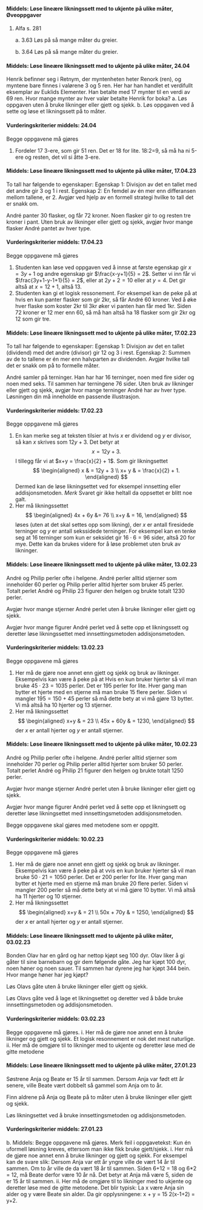 #### Middels: Løse lineære likningssett med to ukjente på ulike måter,  Øveoppgaver

1. Alfa s. 281

    a.  3.63 Løs på så mange måter du greier.

    b.  3.64 Løs på så mange måter du greier.

#### Middels: Løse lineære likningssett med to ukjente på ulike måter,  24.04

Henrik befinner seg i Retnym, der myntenheten heter Renork (ren), og myntene bare finnes i valørene 3 og 5 ren. Her har han handlet et verdifullt eksemplar av Euklids Elementer. Han betalte med 17 mynter til en verdi av 69 ren. Hvor mange mynter av hver valør betalte Henrik for boka?
a. Løs oppgaven uten å bruke likninger eller gjett og sjekk.
b. Løs oppgaven ved å sette og løse et likningssett på to måter.

#### Vurderingskriterier middels:  24.04

Begge oppgavene må gjøres

1. Fordeler 17 3-ere, som gir 51 ren. Det er 18 for lite. 18:2=9, så må ha ni 5-ere og resten, det vil si åtte 3-ere.  

#### Middels: Løse lineære likningssett med to ukjente på ulike måter,  17.04.23

To tall har følgende to egenskaper: Egenskap 1: Divisjon av det en tallet med det andre gir $3$ og $1$ i rest. Egenskap 2: En femdel av én mer enn differansen mellom tallene, er $2$. Avgjør ved hjelp av en formell strategi hvilke to tall det er snakk om.

André panter $30$ flasker, og får $72$ kroner. Noen flasker gir to og resten tre kroner i pant. Uten bruk av likninger eller gjett og sjekk, avgjør hvor mange flasker André pantet av hver type.

#### Vurderingskriterier middels:  17.04.23

Begge oppgavene må gjøres

1. Studenten kan løse ved oppgaven ved å innse at første egenskap gir $x = 3y + 1$ og andre egenskap gir $\frac{x-y+1}{5} = 2$. Setter vi inn får vi $\frac{3y+1-y-1+1}{5} = 2$, eller at $2y+2 = 10$ eller at $y = 4$. Det gir altså at $x = 12+1$, altså $13$.
2. Studenten kan gi et logisk ressonement. For eksempel kan de peke på at hvis en kun panter flasker som gir $2$kr, så får André $60$ kroner. Ved å øke hver flaske som koster $2$kr til $3$kr øker vi panten han får med $1$kr. Siden $72$ kroner er $12$ mer enn $60$, så må han altså ha $18$ flasker som gir $2$kr og $12$ som gir tre.

#### Middels: Løse lineære likningssett med to ukjente på ulike måter,  17.02.23

To tall har følgende to egenskaper: Egenskap 1: Divisjon av det en tallet (dividend) med det andre (divisor) gir $12$ og $3$ i rest. Egenskap 2: Summen av de to tallene er én mer enn halvparten av dividenden. Avgjør hvilke tall det er snakk om på to formelle måter.

André samler på terninger. Han har har $16$ terninger, noen med fire sider og noen med seks. Til sammen har terningene $76$ sider. Uten bruk av likninger eller gjett og sjekk, avgjør hvor mange terninger André har av hver type. Løsningen din må inneholde en passende illustrasjon.

#### Vurderingskriterier middels:  17.02.23

Begge oppgavene må gjøres

1. En kan merke seg at teksten tilsier at hvis $x$ er dividend og $y$ er divisor, så kan $x$ skrives som $12y + 3$. Det betyr at
$$
    x = 12y +3.
$$
I tillegg får vi at $x+y = \frac{x}{2} + 1$. Som gir likningsettet
$$
\begin{aligned}
x & = 12y + 3
\\
x+ y & = \frac{x}{2} + 1.
\end{aligned}
$$
Dermed kan de løse likningsettet ved for eksempel innsetting eller addisjonsmetoden. *Merk* Svaret gir ikke heltall da oppsettet er blitt noe galt.
2. Her må likningssettet
$$
\begin{aligned}
4x + 6y  &= 76
\\
x+y & = 16,
\end{aligned}
$$
løses (uten at det skal settes opp som likning), der $x$ er antall firesidede terninger og $y$ er antall sekssidede terninger. For eksempel kan en tenke seg at $16$ terninger som kun er seksidet gir $16\cdot 6 = 96$ sider, altså $20$ for mye. Dette kan da brukes videre for å løse problemet uten bruk av likninger.

#### Middels: Løse lineære likningssett med to ukjente på ulike måter,  13.02.23

André og Philip perler ofte i helgene. André perler alltid stjerner som inneholder $60$ perler og Philip perler alltid hjerter som bruker $45$ perler. Totalt perlet André og Philip $23$ figurer den helgen og brukte totalt $1230$ perler.

Avgjør hvor mange stjerner André perlet uten å bruke likninger eller gjett og sjekk.

Avgjør hvor mange figurer André perlet ved å sette opp et likningssett og deretter løse likningssettet med
innsettingsmetoden
addisjonsmetoden.

#### Vurderingskriterier middels:  13.02.23

Begge oppgavene må gjøres

1. Her må de gjøre noe annet enn gjett og sjekk og bruk av likninger.
Eksempelvis kan være å peke på at Hvis en kun bruker hjerter så vil man bruke $45\cdot 23 = 1035$ perler. Det er $195$ perler for lite. Hver gang man bytter et hjerte med en stjerne må man bruke $15$ flere perler. Siden vi mangler $195 =150+45$ perler så må dette bety at vi må gjøre $13$ bytter. Vi må altså ha $10$ hjerter og $13$ stjerner.
2. Her må likningssettet  
$$
\begin{aligned}
x+y & = 23
\\
45x + 60y & = 1230,
\end{aligned}
$$
der $x$ er antall hjerter og $y$ er antall stjerner.

#### Middels: Løse lineære likningssett med to ukjente på ulike måter,  10.02.23

André og Philip perler ofte i helgene. André perler alltid stjerner som inneholder 70 perler og Philip perler alltid hjerter som bruker 50 perler. Totalt perlet André og Philip 21 figurer den helgen og brukte totalt $1250$ perler.

Avgjør hvor mange stjerner André perlet uten å bruke likninger eller gjett og sjekk.

Avgjør hvor mange figurer André perlet ved å sette opp et likningsett og deretter løse likningsettet med
innsettingsmetoden
addisjonsmetoden.

Begge oppgavene skal gjøres med metodene som er oppgitt.

#### Vurderingskriterier middels:  10.02.23

Begge oppgavene må gjøres

1. Her må de gjøre noe annet enn gjett og sjekk og bruk av likninger.
Eksempelvis kan være å peke på at vvis en kun bruker hjerter så vil man bruke $50\cdot 21 = 1050$ perler. Det er 200 perler for lite. Hver gang man bytter et hjerte med en stjerne må man bruke $20$ flere perler. Siden vi mangler $200$ perler så må dette bety at vi må gjøre $10$ bytter. Vi må altså ha $11$ hjerter og $10$ stjerner.
2. Her må likningssettet
$$
\begin{aligned}
x+y & = 21
\\
50x + 70y & = 1250,
\end{aligned}
$$
der $x$ er antall hjerter og $y$ er antall stjerner.

#### Middels: Løse lineære likningssett med to ukjente på ulike måter,  03.02.23

Bonden Olav har en gård og har nettop kjøpt seg 100 dyr. Olav liker å gi gåter til sine barnebarn og gir dem følgende gåte. Jeg har kjøpt 100 dyr, noen høner og noen sauer. Til sammen har dyrene jeg har kjøpt 344 bein. Hvor mange høner har jeg kjøpt?

Løs Olavs gåte uten å bruke likninger eller gjett og sjekk.

Løs Olavs gåte ved å lage et likningsettet og deretter ved å både bruke innsettingsmetoden og addisjonsmetoden.

#### Vurderingskriterier middels:  03.02.23

Begge oppgavene må gjøres.
i. Her må de gjøre noe annet enn å bruke likninger og gjett og sjekk. Et logisk resonnement er nok det mest naturlige.
ii. Her må de omgjøre til to likninger med to ukjente og deretter løse med de gitte metodene

#### Middels: Løse lineære likningssett med to ukjente på ulike måter,  27.01.23

Søstrene Anja og Beate er $15$ år til sammen. Dersom Anja var født ett år senere, ville Beate vært dobbelt så gammel som Anja om to år.

Finn aldrene på Anja og Beate på to måter uten å bruke likninger eller gjett og sjekk.

Løs likningsettet ved å bruke innsettingsmetoden og addisjonsmetoden.

#### Vurderingskriterier middels:  27.01.23

b. Middels: Begge oppgavene må gjøres. Merk feil i oppgavetekst: Kun én uformell løsning kreves, ettersom man ikke fikk bruke gjett/sjekk.
i. Her må de gjøre noe annet enn å bruke likninger og gjett og sjekk. For eksempel kan de svare slik: Dersom Anja var ett år yngre ville de vært 14 år til sammen. Om to år ville de da vært 18 år til sammen. Siden 6+12 = 18 og 6*2 = 12, må Beate derfor være 10 år nå. Det betyr at Anja må være 5, siden de er 15 år til sammen.
ii. Her må de omgjøre til to likninger med to ukjente og deretter løse med de gitte metodene. Det blir typisk: La x være Anja sin alder og y være Beate sin alder. Da gir opplysningene:
x + y = 15
2(x-1+2) = y+2.


